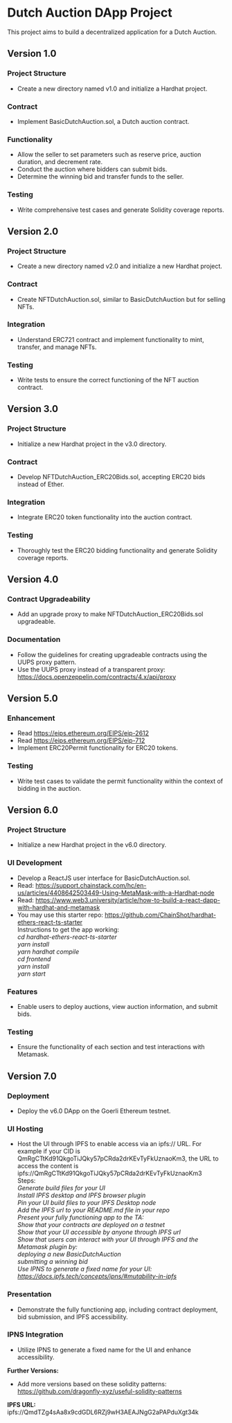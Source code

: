 # Dutch Auction DApp Project
This project aims to build a decentralized application for a Dutch Auction. 

## Version 1.0

### Project Structure
- Create a new directory named v1.0 and initialize a Hardhat project.

### Contract
- Implement BasicDutchAuction.sol, a Dutch auction contract.

### Functionality
- Allow the seller to set parameters such as reserve price, auction duration, and decrement rate.
- Conduct the auction where bidders can submit bids.
- Determine the winning bid and transfer funds to the seller.

### Testing
- Write comprehensive test cases and generate Solidity coverage reports.

## Version 2.0

### Project Structure
- Create a new directory named v2.0 and initialize a new Hardhat project.

### Contract
- Create NFTDutchAuction.sol, similar to BasicDutchAuction but for selling NFTs.

### Integration
- Understand ERC721 contract and implement functionality to mint, transfer, and manage NFTs.

### Testing
- Write tests to ensure the correct functioning of the NFT auction contract.

## Version 3.0

### Project Structure
- Initialize a new Hardhat project in the v3.0 directory.

### Contract
- Develop NFTDutchAuction_ERC20Bids.sol, accepting ERC20 bids instead of Ether.

### Integration
- Integrate ERC20 token functionality into the auction contract.

### Testing
- Thoroughly test the ERC20 bidding functionality and generate Solidity coverage reports.

## Version 4.0

### Contract Upgradeability
- Add an upgrade proxy to make NFTDutchAuction_ERC20Bids.sol upgradeable.

### Documentation
- Follow the guidelines for creating upgradeable contracts using the UUPS proxy pattern.
- Use the UUPS proxy instead of a transparent proxy: https://docs.openzeppelin.com/contracts/4.x/api/proxy 

## Version 5.0

### Enhancement
- Read https://eips.ethereum.org/EIPS/eip-2612    
- Read https://eips.ethereum.org/EIPS/eip-712
- Implement ERC20Permit functionality for ERC20 tokens.

### Testing
- Write test cases to validate the permit functionality within the context of bidding in the auction.

## Version 6.0 

### Project Structure
- Initialize a new Hardhat project in the v6.0 directory.


### UI Development
- Develop a ReactJS user interface for BasicDutchAuction.sol.
- Read: https://support.chainstack.com/hc/en-us/articles/4408642503449-Using-MetaMask-with-a-Hardhat-node
- Read: https://www.web3.university/article/how-to-build-a-react-dapp-with-hardhat-and-metamask  
- You may use this starter repo:
  https://github.com/ChainShot/hardhat-ethers-react-ts-starter  
  Instructions to get the app working:  
    *cd hardhat-ethers-react-ts-starter*  
    *yarn install*  
    *yarn hardhat compile*  
    *cd frontend*  
    *yarn install*  
    *yarn start* 

### Features
- Enable users to deploy auctions, view auction information, and submit bids.

### Testing
- Ensure the functionality of each section and test interactions with Metamask.

## Version 7.0

### Deployment
- Deploy the v6.0 DApp on the Goerli Ethereum testnet.

### UI Hosting
- Host the UI through IPFS to enable access via an ipfs:// URL. 
  For example if your CID is QmRgCTtKd91QkgoTiJQky57pCRda2drKEvTyFkUznaoKm3, the URL to access the content is ipfs://QmRgCTtKd91QkgoTiJQky57pCRda2drKEvTyFkUznaoKm3  
  Steps:  
    *Generate build files for your UI*  
    *Install IPFS desktop and IPFS browser plugin*  
    *Pin your UI build files to your IPFS Desktop node*  
    *Add the IPFS url to your README.md file in your repo*  
    *Present your fully functioning app to the TA:*  
    *Show that your contracts are deployed on a testnet*  
    *Show that your UI accessible by anyone through IPFS url*  
    *Show that users can interact with your UI through IPFS and the Metamask plugin by:*  
    *deploying a new BasicDutchAuction*  
    *submitting a winning bid*  
    *Use IPNS to generate a fixed name for your UI: https://docs.ipfs.tech/concepts/ipns/#mutability-in-ipfs*  

### Presentation
- Demonstrate the fully functioning app, including contract deployment, bid submission, and IPFS accessibility.

### IPNS Integration
- Utilize IPNS to generate a fixed name for the UI and enhance accessibility.

**Further Versions:**
- Add more versions based on these solidity patterns:  
  https://github.com/dragonfly-xyz/useful-solidity-patterns

**IPFS URL:** ipfs://QmdTZg4sAa8x9cdGDL6RZj9wH3AEAJNgG2aPAPduXgt34k


